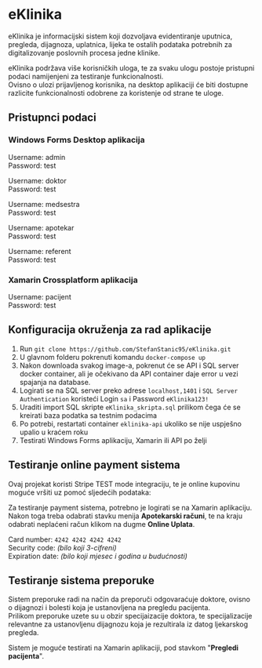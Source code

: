 # eKlinika

eKlinika je informacijski sistem koji dozvoljava evidentiranje uputnica, pregleda, dijagnoza, uplatnica, lijeka te ostalih podataka potrebnih za digitalizovanje poslovnih procesa jedne klinike.

eKlinika podržava više korisničkih uloga, te za svaku ulogu postoje pristupni podaci namijenjeni za testiranje funkcionalnosti.  
Ovisno o ulozi prijavljenog korisnika, na desktop aplikaciji će biti dostupne razlicite funkcionalnosti odobrene za koristenje od strane te uloge.

## Pristupnci podaci

### Windows Forms Desktop aplikacija

Username: admin  
Password: test

Username: doktor  
Password: test

Username: medsestra  
Password: test

Username: apotekar  
Password: test

Username: referent  
Password: test

### Xamarin Crossplatform aplikacija 

Username: pacijent  
Password: test

## Konfiguracija okruženja za rad aplikacije

1. Run `git clone https://github.com/StefanStanic95/eKlinika.git`
2. U glavnom folderu pokrenuti komandu `docker-compose up`
3. Nakon downloada svakog image-a, pokrenut će se API i SQL server docker container, ali je očekivano da API container daje error u vezi spajanja na database.
4. Logirati se na SQL server preko adrese `localhost,1401` i `SQL Server Authentication` koristeći Login `sa` i Password `eKlinika123!`
5. Uraditi import SQL skripte `eKlinika_skripta.sql` prilikom čega će se kreirati baza podatka sa testnim podacima
6. Po potrebi, restartati container `eklinika-api` ukoliko se nije uspješno upalio u kraćem roku
5. Testirati Windows Forms aplikaciju, Xamarin ili API po želji

## Testiranje online payment sistema

Ovaj projekat koristi Stripe TEST mode integraciju, te je online kupovinu moguće vršiti uz pomoć sljedećih podataka:

Za testiranje payment sistema, potrebno je logirati se na Xamarin aplikaciju.  
Nakon toga treba odabrati stavku menija **Apotekarski računi**, te na kraju odabrati neplaćeni račun klikom na dugme **Online Uplata**.

Card number: `4242 4242 4242 4242`  
Security code: _(bilo koji 3-cifreni)_  
Expiration date: _(bilo koji mjesec i godina u budućnosti)_  

## Testiranje sistema preporuke

Sistem preporuke radi na način da preporuči odgovaraćuje doktore, ovisno o dijagnozi i bolesti koja je ustanovljena na pregledu pacijenta.  
Prilikom preporuke uzete su u obzir specijaizacije doktora, te specijalizacije relevantne za ustanovljenu dijagnozu koja je rezultirala iz datog ljekarskog pregleda.

Sistem je moguće testirati na Xamarin aplikaciji, pod stavkom "**Pregledi pacijenta**".